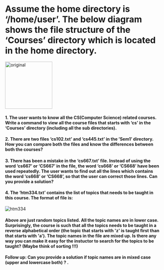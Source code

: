 # Assume the home directory is ‘/home/user’. The below diagram shows the file structure of the ‘Courses’ directory which is located in the home directory.

<img width="154" alt="original" src="https://github.com/Ankit16727/OPS145_SLG/assets/120432770/5edf9c07-2c86-46ab-a65f-940c7f9f4719">

#### 1. The user wants to know all the CS(Computer Science) related courses. Write a command to view all the course files that starts with ‘cs’ in the ‘Courses’ directory (including all the sub directories). 
#### 2. There are two files ‘cs102.txt’ and ‘cs445.txt’ in the ’Sem1’ directory. How you can compare both the files and know the differences between both the courses?
#### 3. There has been a mistake in the ‘cs667.txt’ file. Instead of using the word ‘cs667’ or ‘CS667’ in the file, the word ‘cs668’ or ‘CS668’ have been used repeatedly. The user wants to find out all the lines which contains the word ‘cs668’ or ‘CS668’, so that the user can correct those lines. Can you provide a solution?
#### 4. The ‘htm334.txt’ contains the list of topics that needs to be taught in this course. The format of file is: 

![htm334](https://github.com/Ankit16727/OPS145_SLG/assets/120432770/01372697-b39a-4f5e-8918-635168193fe1)

#### Above are just random topics listed. All the topic names are in lower case. Surprisingly, the course is such that all the topics needs to be taught in a reverse alphabetical order (the topic that starts with 'z' is taught first than that starts with 'a'). The topic names in the file are mixed up. Is there any way you can make it easy for the instuctor to search for the topics to be taught? (Maybe think of sorting !!!) 

#### Follow up: Can you provide a solution if topic names are in mixed case (upper and lowercase both) ? .
